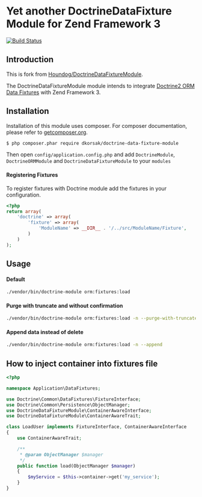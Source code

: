 # Yet another DoctrineDataFixture Module for Zend Framework 3

[![Build Status](https://travis-ci.org/Hounddog/DoctrineDataFixtureModule.png)](https://travis-ci.org/Hounddog/DoctrineDataFixtureModule)

## Introduction

This is fork from [Houndog/DoctrineDataFixtureModule](https://github.com/Hounddog/DoctrineDataFixtureModule).


The DoctrineDataFixtureModule module intends to integrate [Doctrine2 ORM Data Fixtures](https://github.com/doctrine/data-fixtures) with Zend Framework 3.

## Installation

Installation of this module uses composer. For composer documentation, please refer to
[getcomposer.org](http://getcomposer.org/).

```sh
$ php composer.phar require dkorsak/doctrine-data-fixture-module
```

Then open `config/application.config.php` and add `DoctrineModule`, `DoctrineORMModule` and 
`DoctrineDataFixtureModule` to your `modules`

#### Registering Fixtures

To register fixtures with Doctrine module add the fixtures in your configuration.

```php
<?php
return array(
    'doctrine' => array(
        'fixture' => array(
            'ModuleName' => __DIR__ . '/../src/ModuleName/Fixture',
        )
    )
);
```

## Usage

#### Default
```sh
./vendor/bin/doctrine-module orm:fixtures:load 
```

#### Purge with truncate and without confirmation
```sh
./vendor/bin/doctrine-module orm:fixtures:load -n --purge-with-truncate 
```

#### Append data instead of delete
```sh
./vendor/bin/doctrine-module orm:fixtures:load -n --append
```

## How to inject container into fixtures file


```php
<?php

namespace Application\DataFixtures;

use Doctrine\Common\DataFixtures\FixtureInterface;
use Doctrine\Common\Persistence\ObjectManager;
use DoctrineDataFixtureModule\ContainerAwareInterface;
use DoctrineDataFixtureModule\ContainerAwareTrait;

class LoadUser implements FixtureInterface, ContainerAwareInterface
{
    use ContainerAwareTrait;

    /**
     * @param ObjectManager $manager
     */
    public function load(ObjectManager $manager)
    {
        $myService = $this->container->get('my_service');        
    }
}

```